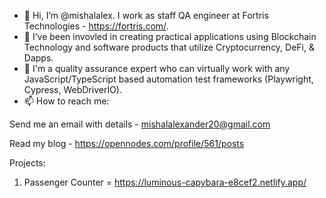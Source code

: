 - 👋 Hi, I’m @mishalalex. I work as staff QA engineer at Fortris Technologies - https://fortris.com/.
- 👀 I’ve been invovled in creating practical applications using Blockchain Technology and software products that utilize Cryptocurrency, DeFi, & Dapps.
- 🌱 I'm a quality assurance expert who can virtually work with any JavaScript/TypeScript based automation test frameworks (Playwright, Cypress, WebDriverIO).
- 📫 How to reach me:

Send me an email with details - mishalalexander20@gmail.com

Read my blog - https://opennodes.com/profile/561/posts

Projects: 
1. Passenger Counter = https://luminous-capybara-e8cef2.netlify.app/
<!---
mishalalex/mishalalex is a ✨ special ✨ repository because its `README.md` (this file) appears on your GitHub profile.
You can click the Preview link to take a look at your changes.
--->
